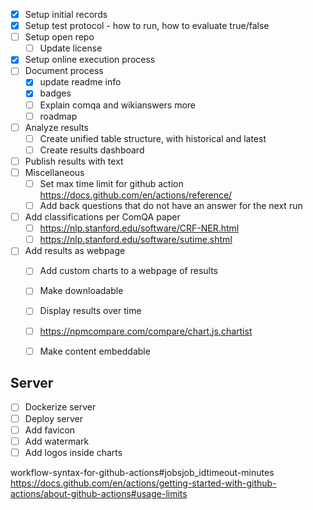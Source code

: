 - [X] Setup initial records
- [X] Setup test protocol - how to run, how to evaluate true/false
- [ ] Setup open repo
  - [ ] Update license
- [X] Setup online execution process
- [ ] Document process
  - [X] update readme info
  - [X] badges
  - [ ] Explain comqa and wikianswers more
  - [ ] roadmap
- [ ] Analyze results
  - [ ] Create unified table structure, with historical and latest
  - [ ] Create results dashboard
- [ ] Publish results with text
- [ ] Miscellaneous
  - [ ] Set max time limit for github action https://docs.github.com/en/actions/reference/
  - [ ] Add back questions that do not have an answer for the next run
- [ ] Add classifications per ComQA paper
  - [ ] https://nlp.stanford.edu/software/CRF-NER.html
  - [ ] https://nlp.stanford.edu/software/sutime.shtml
- [ ] Add results as webpage
  - [ ] Add custom charts to a webpage of results
  - [ ] Make downloadable
  - [ ] Display results over time
  - [ ] https://npmcompare.com/compare/chart.js,chartist
  - [ ] Make content embeddable


## Server
- [ ] Dockerize server
- [ ] Deploy server
- [ ] Add favicon
- [ ] Add watermark
- [ ] Add logos inside charts

workflow-syntax-for-github-actions#jobsjob_idtimeout-minutes
https://docs.github.com/en/actions/getting-started-with-github-actions/about-github-actions#usage-limits